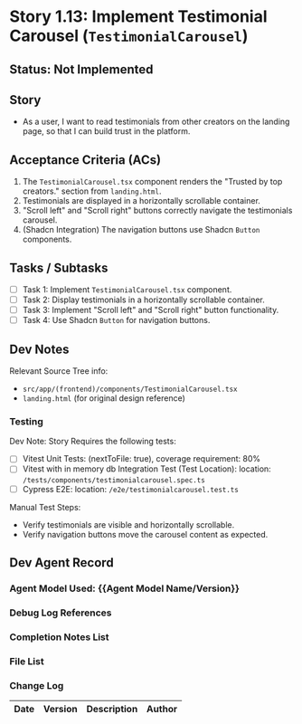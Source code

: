 # Story 1.13: Implement Testimonial Carousel (`TestimonialCarousel`)

## Status: Not Implemented

## Story

- As a user, I want to read testimonials from other creators on the landing page, so that I can build trust in the platform.

## Acceptance Criteria (ACs)

1.  The `TestimonialCarousel.tsx` component renders the "Trusted by top creators." section from `landing.html`.
2.  Testimonials are displayed in a horizontally scrollable container.
3.  "Scroll left" and "Scroll right" buttons correctly navigate the testimonials carousel.
4.  (Shadcn Integration) The navigation buttons use Shadcn `Button` components.

## Tasks / Subtasks

- [ ] Task 1: Implement `TestimonialCarousel.tsx` component.
- [ ] Task 2: Display testimonials in a horizontally scrollable container.
- [ ] Task 3: Implement "Scroll left" and "Scroll right" button functionality.
- [ ] Task 4: Use Shadcn `Button` for navigation buttons.

## Dev Notes

Relevant Source Tree info:
- `src/app/(frontend)/components/TestimonialCarousel.tsx`
- `landing.html` (for original design reference)

### Testing

Dev Note: Story Requires the following tests:

- [ ] Vitest Unit Tests: (nextToFile: true), coverage requirement: 80%
- [ ] Vitest with in memory db Integration Test (Test Location): location: `/tests/components/testimonialcarousel.spec.ts`
- [ ] Cypress E2E: location: `/e2e/testimonialcarousel.test.ts`

Manual Test Steps:
- Verify testimonials are visible and horizontally scrollable.
- Verify navigation buttons move the carousel content as expected.

## Dev Agent Record

### Agent Model Used: {{Agent Model Name/Version}}

### Debug Log References

### Completion Notes List

### File List

### Change Log

| Date | Version | Description | Author |
| :--- | :------ | :---------- | :----- |
